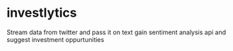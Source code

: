 # investlytics
Stream data from twitter and pass it on text gain sentiment analysis api and suggest investment oppurtunities

